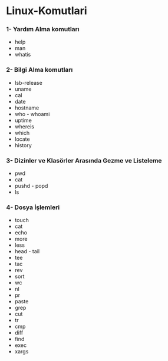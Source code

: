 # Linux-Komutlari

### 1- Yardım Alma komutları 

  * help
  * man
  * whatis

### 2- Bilgi Alma komutları

  * lsb-release
  * uname
  * cal
  * date
  * hostname
  * who - whoami
  * uptime
  * whereis
  * which
  * locate
  * history

### 3- Dizinler ve Klasörler Arasında Gezme ve Listeleme

  * pwd
  * cat
  * pushd - popd
  * ls

### 4- Dosya İşlemleri

  * touch
  * cat
  * echo
  * more
  * less
  * head - tail
  * tee
  * tac
  * rev
  * sort
  * wc
  * nl
  * pr
  * paste
  * grep
  * cut
  * tr
  * cmp
  * diff
  * find
  * exec
  * xargs
